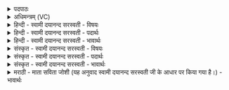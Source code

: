<details><summary>पदपाठः</summary>

विज्य॒मिति॒ विऽज्य॑म्। धनुः॑। क॒प॒र्द्दिनः॑। विश॑ल्य॒ इति॒ विऽश॑ल्यः। बाण॑वा॒निति॒ बाण॑ऽवान्। उ॒त। अने॑शन्। अ॒स्य॒। याः। इष॑वः। आ॒भुः। अ॒स्य॒। नि॒ष॒ङ्ग॒धिरिति॑ निषङ्ग॒ऽधिः। १०।
</details>

<details><summary>अधिमन्त्रम् (VC)</summary>

- रुद्रो देवता
- प्रजापतिर्ऋषिः
- भुरिगार्ष्युष्णिक्
- गान्धारः
</details>

<details><summary>हिन्दी - स्वामी दयानन्द सरस्वती - विषयः</summary>

फिर वही विषय अगले मन्त्र में कहा है ॥
</details>

<details><summary>हिन्दी - स्वामी दयानन्द सरस्वती - पदार्थः</summary>

पदार्थान्वयभाषाः -  हे धनुर्वेद को जानने हारे पुरुषो ! (अस्य) इस (कपर्द्दिनः) प्रशंसित जटाजूट को धारण करने हारे सेनापति का (धनुः) धनुष् (विज्यम्) प्रत्यञ्चा से रहित न होवे तथा यह (विशल्यः) बाण के अग्रभाग से रहित और (आभुः) आयुधों से खाली मत हो (उत) और (अस्य) इस अस्त्र-शस्त्रों को धारण करनेवाले सेनापति की (निषङ्गधिः) बाणादि शस्त्रास्त्र कोष खाली मत हो तथा यह (बाणवान्) बहुत बाणों से युक्त होवे (याः) जो (अस्य) इस सेनापति के (इषवः) बाण (अनेशन्) नष्ट हो जावें, वे इस को तुम लोग नवीन देओ ॥१० ॥
</details>

<details><summary>हिन्दी - स्वामी दयानन्द सरस्वती - भावार्थः</summary>

भावार्थभाषाः -  युद्ध की इच्छा करनेवाले पुरुषों को चाहिये कि धनुष् की प्रत्यञ्चा आदि को दृढ़ और बहुत से बाणों को धारण करें। सेनापति आदि को चाहिये कि लड़ते हुए अपने भृत्यों को देख के यदि उन के पास बाणादि युद्ध के साधन न रहें तो फिर भी दिया करें ॥१० ॥
</details>

<details><summary>संस्कृत - स्वामी दयानन्द सरस्वती - विषयः</summary>

पुनस्तदेवाह ॥
</details>

<details><summary>संस्कृत - स्वामी दयानन्द सरस्वती - पदार्थः</summary>

पदार्थान्वयभाषाः -  हे धनुर्वेदविदो जनाः ! अस्य कपर्द्दिनः सेनापतेर्धनुर्विज्यं मा भूदयं विशल्य आभुर्मा भूत्। उतास्य शस्त्रास्त्रधारकस्य निषङ्गधिर्मृषा मा भूत्। बाणवांश्चायं भवतु। या अस्येषवोऽनेशन् ता अस्मै न वा दत्त ॥१० ॥
</details>

<details><summary>संस्कृत - स्वामी दयानन्द सरस्वती - भावार्थः</summary>

भावार्थभाषाः -  युयुत्सुना नरेण धनुर्ज्यादयो दृढा बहुबाणाश्च धार्याः सेनापत्यादिभिर्युध्यमानान् विलोक्य पुनश्च तेभ्यो बाणादीनि साधनानि देयानि ॥१० ॥
</details>

<details><summary>मराठी - माता सविता जोशी (यह अनुवाद स्वामी दयानन्द सरस्वती जी के आधार पर किया गया है।) - भावार्थः</summary>

भावार्थभाषाः -  युद्धाची इच्छा असणाऱ्यांनी धनुष्याची प्रत्यञ्चा दृढ करून पुष्कळ बाण बाळगावेत. सेनापतीने सैन्यातील सैनिकांचे बाण वगैरे युद्धाची साधने संपली तर त्यांना ती पुरवावीत.
</details>